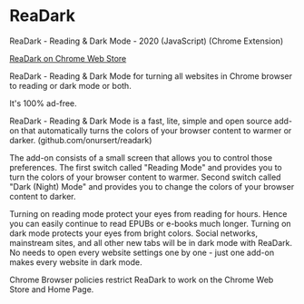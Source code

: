 # ReaDark
<p>ReaDark - Reading & Dark Mode - 2020 (JavaScript) (Chrome Extension)</p>
<a href="https://chrome.google.com/webstore/detail/readark-reading-dark-mode/jncmnckpeiiencchkldgodbckocgnnkk">ReaDark on Chrome Web Store</a>
<p>ReaDark - Reading & Dark Mode for turning all websites in Chrome browser to reading or dark mode or both.</p>
<p>It's 100% ad-free.</p>
<p>ReaDark - Reading & Dark Mode is a fast, lite, simple and open source add-on that automatically turns the colors of your browser content to warmer or darker. (github.com/onursert/readark)</p>
<p>The add-on consists of a small screen that allows you to control those preferences. The first switch called "Reading Mode" and provides you to turn the colors of your browser content to warmer. Second switch called "Dark (Night) Mode" and provides you to change the colors of your browser content to darker.</p>
<p>Turning on reading mode protect your eyes from reading for hours. Hence you can easily continue to read EPUBs or e-books much longer. Turning on dark mode protects your eyes from bright colors. Social networks, mainstream sites, and all other new tabs will be in dark mode with ReaDark. No needs to open every website settings one by one - just one add-on makes every website in dark mode.</p>
<p>Chrome Browser policies restrict ReaDark to work on the Chrome Web Store and Home Page.</p>
